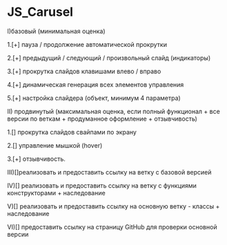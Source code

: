 # JS_Carusel
I)базовый (минимальная оценка)

1.[+] пауза / продолжение автоматической прокрутки

2.[+] предыдущий / следующий / произвольный слайд (индикаторы)

3.[+] прокрутка слайдов клавишами влево / вправо

4.[+] динамическая генерация всех элементов управления

5.[+] настройка слайдера (объект, минимум 4 параметра)

II) продвинутый (максимальная оценка, если полный функционал + все версии по веткам + продуманное оформление + отзывчивость)

  1.[] прокрутка слайдов свайпами по экрану
  
  2.[] управление мышкой (hover)
  
  3.[+] отзывчивость. 
  
III)[]реализовать и предоставить ссылку на ветку с базовой версией

 IV)[] реализовать и предоставить ссылку на ветку с функциями конструкторами + наследование
 
  V)[] реализовать и предоставить ссылку на основную ветку - классы + наследование
  
 VI)[] предоставить ссылку на страницу GitHub для проверки основной версии 
